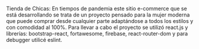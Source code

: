 Tienda de Chicas:
En tiempos de pandemia este sitio e-commerce que se está desarrollando se trata de un proyecto pensado para la mujer moderna que puede comprar desde cualquier parte adaptándose a todos los estilos y con comodidad al 100%. 
Para llevar a cabo el proyecto se utilizó react.js y librerías: bootstrap-react, fortawesome, firebase, react-router-dom y para debugger utilicé eslint.
